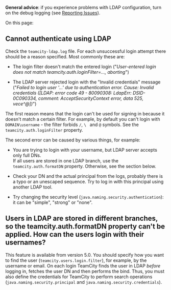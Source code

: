 [//]: # (title: LDAP Troubleshooting)
[//]: # (auxiliary-id: LDAP Troubleshooting)
__General advice__: if you experience problems with LDAP configuration, turn on the debug logging (see [Reporting Issues](reporting-issues.md)).



On this page:

<tag-list of="chapter" mode="tree" depth="4"/>



## Cannot authenticate using LDAP



Check the `teamcity-ldap.log` file. For each unsuccessful login attempt there should be a reason specified. Most commonly these are:

	
* The login filter doesn't match the entered login ("_User-entered login does not match teamcity.auth.loginFilter=..., aborting_")
	
* The LDAP server rejected login with the "Invalid credentials" message ("_Failed to login user '...' due to authentication error. Cause: Invalid credentials (\[LDAP: error code 49 - 80090308: LdapErr: DSID\-0C090334, comment: AcceptSecurityContext error, data 525, vece\^\@\])_")


The first reason means that the login can't be used for signing in because it doesn't match a certain filter. For example, by default you can't login with `DOMAIN\username` \- the filter forbids `/`, `\ ` and `@` symbols. See the `teamcity.auth.loginFilter` property.

The second error can be caused by various things, for example:
	
* You are trying to login with your username, but LDAP server accepts only full DNs.   
If all users are stored in one LDAP branch, use the `teamcity.auth.formatDN` property. Otherwise, see the section below.
	
* Check your DN and the actual principal from the logs, probably there is a typo or an unescaped sequence. Try to log in with this principal using another LDAP tool.
	
* Try changing the security level (`java.naming.security.authentication`): it can be "simple", "strong" or "none".



## Users in LDAP are stored in different branches, so the teamcity.auth.formatDN property can't be applied. How can the users login with their usernames?



This feature is available from version 5.0. You should specify how you want to find the user (`teamcity.users.login.filter`), for example, by the username or email. On each login TeamCity finds the user in LDAP _before_ logging in, fetches the user DN and then performs the bind. Thus, you must also define the credentials for TeamCity to perform search operations (`java.naming.security.principal` and `java.naming.security.credentials`). 